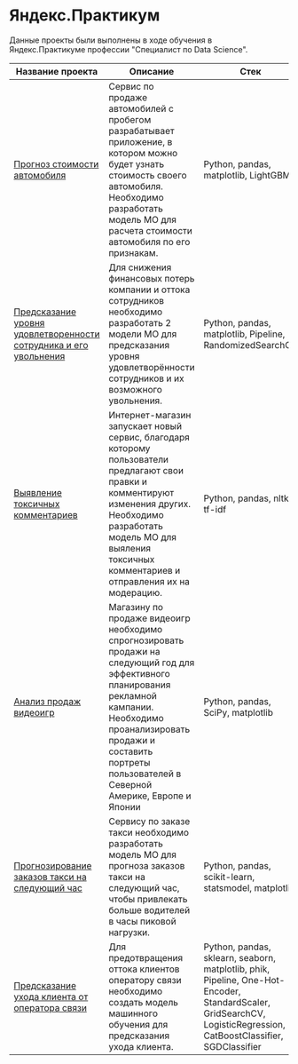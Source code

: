 # Яндекс.Практикум
Данные проекты были выполнены в ходе обучения в Яндекс.Практикуме профессии "Специалист по Data Science".

| Название проекта                                                  | Описание                                                                                                                                                                                                                                      | Стек                                                     |
|-------------------------------------------------------------------|-----------------------------------------------------------------------------------------------------------------------------------------------------------------------------------------------------------------------------------------------|----------------------------------------------------------|
| [Прогноз стоимости автомобиля](car_price_from_features)                 | Сервис по продаже автомобилей с пробегом разрабатывает приложение, в котором можно будет узнать стоимость своего автомобиля. Необходимо разработать модель МО для расчета стоимости автомобиля по его признакам.                              | Python, pandas, matplotlib, LightGBM                     |
| [Предсказание уровня удовлетворенности сотрудника и его увольнения](employee_quit_prediction) | Для снижения финансовых потерь компании и оттока сотрудников необходимо разработать 2 модели МО для предсказания уровня удовлетворённости сотрудников и их возможного увольнения.                                                             | Python, pandas, matplotlib, Pipeline, RandomizedSearchCV |
| [Выявление токсичных комментариев](find_toxic_comments)                                  | Интернет-магазин запускает новый сервис, благодаря которому пользователи предлагают свои правки и комментируют изменения других. Необходимо разработать модель МО для выяления токсичных комментариев и отправления их на модерацию.          | Python, pandas, nltk, tf-idf                             |
| [Анализ продаж видеоигр](game_sales_analysis)                                            | Магазину по продаже видеоигр необходимо спрогнозировать продажи на следующий год для эффективного планирования рекламной кампании. Необходимо проанализировать продажи и составить портреты пользователей в Северной Америке, Европе и Японии | Python, pandas, SciPy, matplotlib                        |
| [Прогнозирование заказов такси на следующий час](taxi_order_prediction)                    | Сервису по заказе такси необходимо разработать модель МО для прогноза заказов такси на следующий час, чтобы привлекать больше водителей в часы пиковой нагрузки.                                                                              | Python, pandas, scikit-learn, statsmodel, matplotlib     |
| [Предсказание ухода клиента от оператора связи](client_churn_prediction)                    | Для предотвращения оттока клиентов оператору связи необходимо создать модель машинного обучения для предсказания ухода клиента.                                                                              | Python, pandas, sklearn, seaborn, matplotlib, phik, Pipeline, One-Hot-Encoder, StandardScaler, GridSearchCV, LogisticRegression, CatBoostClassifier, SGDClassifier     |
